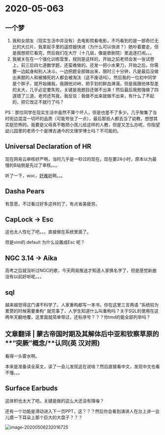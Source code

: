#  2020-05-063

## 一个梦

1. 我和女朋友（现实生活中并没有）去电影院看电影，不巧看到的是一部奇烂无比的大烂片，我拿起手里的遥控器快进（为什么可以快进？）她吵着要走，但是我想把它看完，然后我们在大厅（十几层，像是歌剧院）里追逐打闹。。。
2. 我被关在在一个强化训练营里，规则是这样的，开始之前老师会发一张试卷上，前三后四七道数学题，还蛮难做的。还发一把小水果刀，开始之后，你需要一边起身和别人决斗。一边把题全部做出来，限时三十分钟，凡是最后没做出来题的人和被捅死的人都会被淘汰（这不废话吗）。然后我的一位初中同学是个胖子，就开始捅我，我跟他对峙，把手划的鲜血淋漓，但是我跟他体型差的太大，几乎必定要失败。关键是我题目还做不出来！然后最后我勉强做了四道错了三道，老师还骂我，我反驳：我做不出来就做不出来，有什么了不起的，把它改正不就行了吗？

PS：那位同学在现实生活中虽然不算个坏人，但是也差不了多少。几乎聚集了当时街边混混一切坏的品质（可能夸张了一点），最后那些人都去当了幼教，想想其实挺恐怖的。我要是父母真不敢把小孩儿给这样的人教，但是又怎么办呢，你指望幼儿园里的老师个个是博古通今的文理学博士吗？不可能的。

## Universal Declaration of HR

现在网易云审核好严啊，当时几乎是一秒过的现在。现在要24小时，原本以为最慢的B站倒是先过了审核。。。

听了一下，woc，[好难听](http://music.163.com/dj?id=2067033186&userid=40456901)啊。。。



## Dasha Pears

有意思，不过看过好多这样的了，有点省美疲劳。

## CapLock -> Esc

这也太人性化了吧。。。直接做在系统里面了。

但是vim的 default 为什么设置成Esc 呢？

## NGC 3.14 -> Aika

高考之后就没听过NGC的歌，今天网易推送才知道人家换名字了，但是感觉新曲没有以前好听呢。。。

## sql

越来越觉得这门课不科学了。人家重构都写一本书，你在这里三言两语 ”系统较为累赘的时候需要重构“ 就完事了，人学生知道什么叫重构吗？关于SQL的使用在这两年天翻地覆，这里面就简单带过，还标序号？？？你tmd的能全部列举吗？

## 文章翻译 **|** 蒙古帝国时期及其解体后中亚和钦察草原的**“**突厥**”**概念**/**认同(英 汉对照)

看得一头雾水啊。

本来是准备读全英文，读了一会儿发现这在说啥？然后直接看中文，发现中文也看不懂。。。                                                                                                                                                                                                                                                                                                                                                                                                                                                                                                                                                                                                                                                                                                                                                                                                                                                                                                                                                                                                                                                                                                                                                                                                                                                                                                                                                                                                                                                                                                                                                                                                                                                                                                                                                                                                                                                                                                                                                                                                                                                                                                                                                                                                                                                                                                                                                                                                                                                                                                                                                                                                                                                                                                                                                                                                                                                                                                                                                                                                                                                                                                                                                                                                                                                                                                                                                                                                                                                                                                                                                                                                                                                                                                                                                                                                                                                                                                                                                                                                                                                                                               

## Surface Earbuds

这体积也太大了吧。关键是做的这么大还没有降噪？

还有一个功能是滑动进入下一页PPT，这？？？然后你会看到演讲人在台上讲一会儿摸一下耳朵上那个巨大的大盘子？？？

![image-20200506232016725](https://tva1.sinaimg.cn/large/007S8ZIlgy1gej54k3myuj30kh0rbn60.jpg)